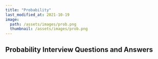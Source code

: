 ```yaml
---
title: "Probability"
last_modified_at: 2021-10-19
image: 
  path: /assets/images/prob.png
  thumbnail: /assets/images/prob.png
---
```


## Probability Interview Questions and Answers
